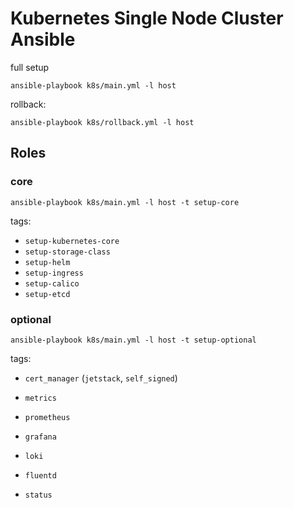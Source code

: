 # Kubernetes Single Node Cluster Ansible

full setup
```shell
ansible-playbook k8s/main.yml -l host
```

rollback:
```shell
ansible-playbook k8s/rollback.yml -l host
```


## Roles

### core

```shell
ansible-playbook k8s/main.yml -l host -t setup-core
```
tags: 
- `setup-kubernetes-core`
- `setup-storage-class`
- `setup-helm`
- `setup-ingress`
- `setup-calico`
- `setup-etcd`


### optional

```shell
ansible-playbook k8s/main.yml -l host -t setup-optional
```

tags:
- `cert_manager` (`jetstack`, `self_signed`)
- `metrics`
- `prometheus`
- `grafana`
- `loki`
- `fluentd`

- `status`
